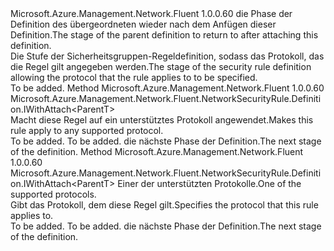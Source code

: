 <Type Name="IWithProtocol&lt;ParentT&gt;" FullName="Microsoft.Azure.Management.Network.Fluent.NetworkSecurityRule.Definition.IWithProtocol&lt;ParentT&gt;">
  <TypeSignature Language="C#" Value="public interface IWithProtocol&lt;ParentT&gt;" />
  <TypeSignature Language="ILAsm" Value=".class public interface auto ansi abstract IWithProtocol`1&lt;ParentT&gt;" />
  <TypeSignature Language="DocId" Value="T:Microsoft.Azure.Management.Network.Fluent.NetworkSecurityRule.Definition.IWithProtocol`1" />
  <TypeSignature Language="VB.NET" Value="Public Interface IWithProtocol(Of ParentT)" />
  <TypeSignature Language="F#" Value="type IWithProtocol&lt;'ParentT&gt; = interface" />
  <AssemblyInfo>
    <AssemblyName>Microsoft.Azure.Management.Network.Fluent</AssemblyName>
    <AssemblyVersion>1.0.0.60</AssemblyVersion>
  </AssemblyInfo>
  <TypeParameters>
    <TypeParameter Name="ParentT" />
  </TypeParameters>
  <Interfaces />
  <Docs>
    <typeparam name="ParentT"><span data-ttu-id="f4baf-101">die Phase der Definition des übergeordneten wieder nach dem Anfügen dieser Definition.</span><span class="sxs-lookup"><span data-stu-id="f4baf-101">The stage of the parent definition to return to after attaching this definition.</span></span></typeparam>
    <summary>
            <span data-ttu-id="f4baf-102">Die Stufe der Sicherheitsgruppen-Regeldefinition, sodass das Protokoll, das die Regel gilt angegeben werden.</span><span class="sxs-lookup"><span data-stu-id="f4baf-102">The stage of the security rule definition allowing the protocol that the rule applies to to be specified.</span></span>
            </summary>
    <remarks>To be added.</remarks>
  </Docs>
  <Members>
    <Member MemberName="WithAnyProtocol">
      <MemberSignature Language="C#" Value="public Microsoft.Azure.Management.Network.Fluent.NetworkSecurityRule.Definition.IWithAttach&lt;ParentT&gt; WithAnyProtocol ();" />
      <MemberSignature Language="ILAsm" Value=".method public hidebysig newslot virtual instance class Microsoft.Azure.Management.Network.Fluent.NetworkSecurityRule.Definition.IWithAttach`1&lt;!ParentT&gt; WithAnyProtocol() cil managed" />
      <MemberSignature Language="DocId" Value="M:Microsoft.Azure.Management.Network.Fluent.NetworkSecurityRule.Definition.IWithProtocol`1.WithAnyProtocol" />
      <MemberSignature Language="VB.NET" Value="Public Function WithAnyProtocol () As IWithAttach(Of ParentT)" />
      <MemberSignature Language="F#" Value="abstract member WithAnyProtocol : unit -&gt; Microsoft.Azure.Management.Network.Fluent.NetworkSecurityRule.Definition.IWithAttach&lt;'ParentT&gt;" Usage="iWithProtocol.WithAnyProtocol " />
      <MemberType>Method</MemberType>
      <AssemblyInfo>
        <AssemblyName>Microsoft.Azure.Management.Network.Fluent</AssemblyName>
        <AssemblyVersion>1.0.0.60</AssemblyVersion>
      </AssemblyInfo>
      <ReturnValue>
        <ReturnType>Microsoft.Azure.Management.Network.Fluent.NetworkSecurityRule.Definition.IWithAttach&lt;ParentT&gt;</ReturnType>
      </ReturnValue>
      <Parameters />
      <Docs>
        <summary>
            <span data-ttu-id="f4baf-103">Macht diese Regel auf ein unterstütztes Protokoll angewendet.</span><span class="sxs-lookup"><span data-stu-id="f4baf-103">Makes this rule apply to any supported protocol.</span></span>
            </summary>
        <returns>To be added.</returns>
        <remarks>To be added.</remarks>
        <return><span data-ttu-id="f4baf-104">die nächste Phase der Definition.</span><span class="sxs-lookup"><span data-stu-id="f4baf-104">The next stage of the definition.</span></span></return>
      </Docs>
    </Member>
    <Member MemberName="WithProtocol">
      <MemberSignature Language="C#" Value="public Microsoft.Azure.Management.Network.Fluent.NetworkSecurityRule.Definition.IWithAttach&lt;ParentT&gt; WithProtocol (string protocol);" />
      <MemberSignature Language="ILAsm" Value=".method public hidebysig newslot virtual instance class Microsoft.Azure.Management.Network.Fluent.NetworkSecurityRule.Definition.IWithAttach`1&lt;!ParentT&gt; WithProtocol(string protocol) cil managed" />
      <MemberSignature Language="DocId" Value="M:Microsoft.Azure.Management.Network.Fluent.NetworkSecurityRule.Definition.IWithProtocol`1.WithProtocol(System.String)" />
      <MemberSignature Language="VB.NET" Value="Public Function WithProtocol (protocol As String) As IWithAttach(Of ParentT)" />
      <MemberSignature Language="F#" Value="abstract member WithProtocol : string -&gt; Microsoft.Azure.Management.Network.Fluent.NetworkSecurityRule.Definition.IWithAttach&lt;'ParentT&gt;" Usage="iWithProtocol.WithProtocol protocol" />
      <MemberType>Method</MemberType>
      <AssemblyInfo>
        <AssemblyName>Microsoft.Azure.Management.Network.Fluent</AssemblyName>
        <AssemblyVersion>1.0.0.60</AssemblyVersion>
      </AssemblyInfo>
      <ReturnValue>
        <ReturnType>Microsoft.Azure.Management.Network.Fluent.NetworkSecurityRule.Definition.IWithAttach&lt;ParentT&gt;</ReturnType>
      </ReturnValue>
      <Parameters>
        <Parameter Name="protocol" Type="System.String" />
      </Parameters>
      <Docs>
        <param name="protocol"><span data-ttu-id="f4baf-105">Einer der unterstützten Protokolle.</span><span class="sxs-lookup"><span data-stu-id="f4baf-105">One of the supported protocols.</span></span></param>
        <summary>
            <span data-ttu-id="f4baf-106">Gibt das Protokoll, dem diese Regel gilt.</span><span class="sxs-lookup"><span data-stu-id="f4baf-106">Specifies the protocol that this rule applies to.</span></span>
            </summary>
        <returns>To be added.</returns>
        <remarks>To be added.</remarks>
        <return><span data-ttu-id="f4baf-107">die nächste Phase der Definition.</span><span class="sxs-lookup"><span data-stu-id="f4baf-107">The next stage of the definition.</span></span></return>
      </Docs>
    </Member>
  </Members>
</Type>